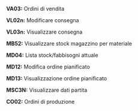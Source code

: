 
**VA03:** Ordini di vendita

**VL02n:** Modificare consegna

**VL03n:** Visualizzare consegna

**MB52:** Visualizzare stock magazzino per materiale

**MD04:** Lista stock/fabbisogni attuale 

**MD12:** Modifica ordine pianificato

**MD13:** Visualizzazione ordine pianificato

**MSC3N:** Visualizzare dati partita

**CO02:** Ordini di produzione